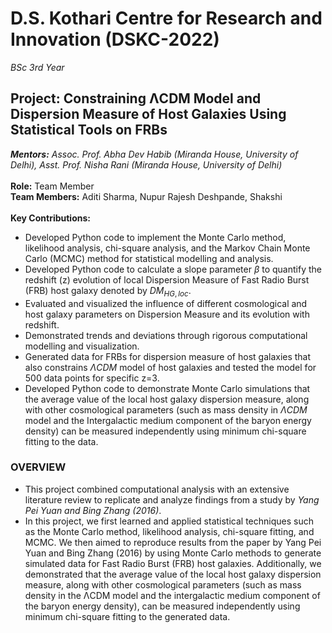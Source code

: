 # D.S. Kothari Centre for Research and Innovation (DSKC-2022)
*BSc 3rd Year*
## Project: Constraining ΛCDM Model and Dispersion Measure of Host Galaxies Using Statistical Tools on FRBs
***Mentors:** Assoc. Prof. Abha Dev Habib (Miranda House, University of Delhi), Asst. Prof. Nisha Rani (Miranda House, University of Delhi)*<br/>
<br/>
**Role:** Team Member<br/>
**Team Members:** Aditi Sharma, Nupur Rajesh Deshpande, Shakshi<br/>
<br/>
**Key Contributions:**
- Developed Python code to implement the Monte Carlo method, likelihood analysis, chi-square analysis, and the Markov Chain Monte Carlo (MCMC) method for statistical modelling and analysis.
- Developed Python code to calculate a slope parameter $\beta$ to quantify the redshift (z) evolution of local Dispersion Measure of Fast Radio Burst (FRB) host galaxy denoted by $DM_{HG,loc}$.
- Evaluated and visualized the influence of different cosmological and host galaxy parameters on Dispersion Measure and its evolution with redshift.
- Demonstrated trends and deviations through rigorous computational modelling and visualization.
- Generated data for FRBs for dispersion measure of host galaxies that also constrains $\Lambda CDM$ model of host galaxies and tested the model for 500 data points for specific z=3.
- Developed Python code to demonstrate Monte Carlo simulations that the average value of the local host galaxy dispersion measure, along with other cosmological parameters (such as mass density in $\Lambda CDM$ model and the Intergalactic medium component of the baryon energy density) can be measured independently using minimum chi-square fitting to the data. 

### OVERVIEW
- This project combined computational analysis with an extensive literature review to replicate and analyze findings from a study by *Yang Pei Yuan and Bing Zhang (2016)*. 
- In this project, we first learned and applied statistical techniques such as the Monte Carlo method, likelihood analysis, chi-square fitting, and MCMC. We then aimed to reproduce results from the paper by Yang Pei Yuan and Bing Zhang (2016) by using Monte Carlo methods to generate simulated data for Fast Radio Burst (FRB) host galaxies. Additionally, we demonstrated that the average value of the local host galaxy dispersion measure, along with other cosmological parameters (such as mass density in the ΛCDM model and the intergalactic medium component of the baryon energy density), can be measured independently using minimum chi-square fitting to the generated data.
